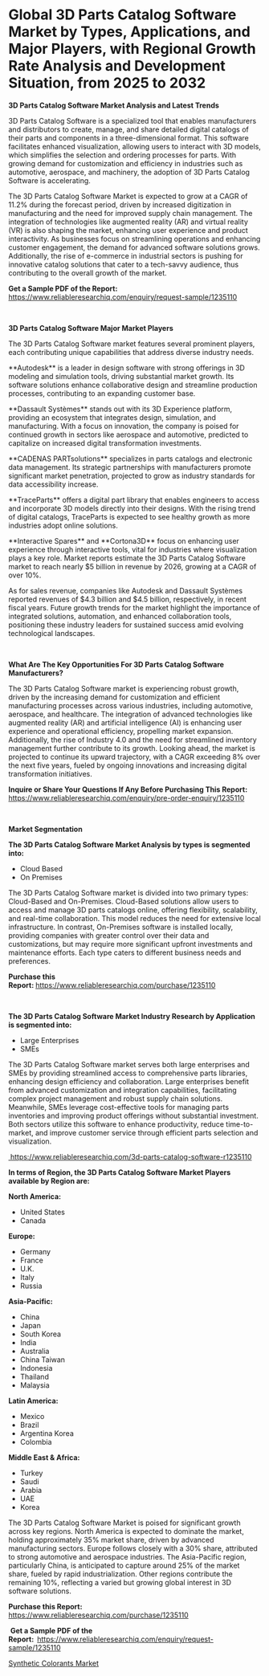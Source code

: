 <p><h1>Global 3D Parts Catalog Software Market by Types, Applications, and Major Players, with Regional Growth Rate Analysis and Development Situation, from 2025 to 2032</h1></p><p><strong>3D Parts Catalog Software Market Analysis and Latest Trends</strong></p>
<p><p>3D Parts Catalog Software is a specialized tool that enables manufacturers and distributors to create, manage, and share detailed digital catalogs of their parts and components in a three-dimensional format. This software facilitates enhanced visualization, allowing users to interact with 3D models, which simplifies the selection and ordering processes for parts. With growing demand for customization and efficiency in industries such as automotive, aerospace, and machinery, the adoption of 3D Parts Catalog Software is accelerating.</p><p>The 3D Parts Catalog Software Market is expected to grow at a CAGR of 11.2% during the forecast period, driven by increased digitization in manufacturing and the need for improved supply chain management. The integration of technologies like augmented reality (AR) and virtual reality (VR) is also shaping the market, enhancing user experience and product interactivity. As businesses focus on streamlining operations and enhancing customer engagement, the demand for advanced software solutions grows. Additionally, the rise of e-commerce in industrial sectors is pushing for innovative catalog solutions that cater to a tech-savvy audience, thus contributing to the overall growth of the market.</p></p>
<p><strong>Get a Sample PDF of the Report:&nbsp;</strong> <a href="https://www.reliableresearchiq.com/enquiry/request-sample/1235110?utm_campaign=2384&utm_medium=2&utm_source=Github&utm_content=ia&utm_term=31032025&utm_id=3d-parts-catalog-software">https://www.reliableresearchiq.com/enquiry/request-sample/1235110</a></p>
<p>&nbsp;</p>
<p><strong>3D Parts Catalog Software Major Market Players</strong></p>
<p><p>The 3D Parts Catalog Software market features several prominent players, each contributing unique capabilities that address diverse industry needs. </p><p>**Autodesk** is a leader in design software with strong offerings in 3D modeling and simulation tools, driving substantial market growth. Its software solutions enhance collaborative design and streamline production processes, contributing to an expanding customer base.</p><p>**Dassault Systèmes** stands out with its 3D Experience platform, providing an ecosystem that integrates design, simulation, and manufacturing. With a focus on innovation, the company is poised for continued growth in sectors like aerospace and automotive, predicted to capitalize on increased digital transformation investments.</p><p>**CADENAS PARTsolutions** specializes in parts catalogs and electronic data management. Its strategic partnerships with manufacturers promote significant market penetration, projected to grow as industry standards for data accessibility increase. </p><p>**TraceParts** offers a digital part library that enables engineers to access and incorporate 3D models directly into their designs. With the rising trend of digital catalogs, TraceParts is expected to see healthy growth as more industries adopt online solutions.</p><p>**Interactive Spares** and **Cortona3D** focus on enhancing user experience through interactive tools, vital for industries where visualization plays a key role. Market reports estimate the 3D Parts Catalog Software market to reach nearly $5 billion in revenue by 2026, growing at a CAGR of over 10%.</p><p>As for sales revenue, companies like Autodesk and Dassault Systèmes reported revenues of $4.3 billion and $4.5 billion, respectively, in recent fiscal years. Future growth trends for the market highlight the importance of integrated solutions, automation, and enhanced collaboration tools, positioning these industry leaders for sustained success amid evolving technological landscapes.</p></p>
<p>&nbsp;</p>
<p><strong>What Are The Key Opportunities For 3D Parts Catalog Software Manufacturers?</strong></p>
<p><p>The 3D Parts Catalog Software market is experiencing robust growth, driven by the increasing demand for customization and efficient manufacturing processes across various industries, including automotive, aerospace, and healthcare. The integration of advanced technologies like augmented reality (AR) and artificial intelligence (AI) is enhancing user experience and operational efficiency, propelling market expansion. Additionally, the rise of Industry 4.0 and the need for streamlined inventory management further contribute to its growth. Looking ahead, the market is projected to continue its upward trajectory, with a CAGR exceeding 8% over the next five years, fueled by ongoing innovations and increasing digital transformation initiatives.</p></p>
<p><strong>Inquire or Share Your Questions If Any Before Purchasing This Report:</strong> <a href="https://www.reliableresearchiq.com/enquiry/pre-order-enquiry/1235110?utm_campaign=2384&utm_medium=2&utm_source=Github&utm_content=ia&utm_term=31032025&utm_id=3d-parts-catalog-software">https://www.reliableresearchiq.com/enquiry/pre-order-enquiry/1235110</a></p>
<p>&nbsp;</p>
<p><strong>Market Segmentation</strong></p>
<p><strong>The 3D Parts Catalog Software Market Analysis by types is segmented into:</strong></p>
<p><ul><li>Cloud Based</li><li>On Premises</li></ul></p>
<p><p>The 3D Parts Catalog Software market is divided into two primary types: Cloud-Based and On-Premises. Cloud-Based solutions allow users to access and manage 3D parts catalogs online, offering flexibility, scalability, and real-time collaboration. This model reduces the need for extensive local infrastructure. In contrast, On-Premises software is installed locally, providing companies with greater control over their data and customizations, but may require more significant upfront investments and maintenance efforts. Each type caters to different business needs and preferences.</p></p>
<p><strong>Purchase this Report:&nbsp;</strong><a href="https://www.reliableresearchiq.com/purchase/1235110?utm_campaign=2384&utm_medium=2&utm_source=Github&utm_content=ia&utm_term=31032025&utm_id=3d-parts-catalog-software">https://www.reliableresearchiq.com/purchase/1235110</a></p>
<p>&nbsp;</p>
<p><strong>The 3D Parts Catalog Software Market Industry Research by Application is segmented into:</strong></p>
<p><ul><li>Large Enterprises</li><li>SMEs</li></ul></p>
<p><p>The 3D Parts Catalog Software market serves both large enterprises and SMEs by providing streamlined access to comprehensive parts libraries, enhancing design efficiency and collaboration. Large enterprises benefit from advanced customization and integration capabilities, facilitating complex project management and robust supply chain solutions. Meanwhile, SMEs leverage cost-effective tools for managing parts inventories and improving product offerings without substantial investment. Both sectors utilize this software to enhance productivity, reduce time-to-market, and improve customer service through efficient parts selection and visualization.</p></p>
<p><a href="https://www.reliableresearchiq.com/3d-parts-catalog-software-r1235110?utm_campaign=2384&utm_medium=2&utm_source=Github&utm_content=ia&utm_term=31032025&utm_id=3d-parts-catalog-software">&nbsp;https://www.reliableresearchiq.com/3d-parts-catalog-software-r1235110</a></p>
<p><strong>In terms of Region, the 3D Parts Catalog Software Market Players available by Region are:</strong></p>
<p>
    <p> <strong> North America: </strong>
        <ul>
            <li>United States</li>
            <li>Canada</li>
        </ul>
        </p> 
    <p> <strong> Europe: </strong>
        <ul>
            <li>Germany</li>
            <li>France</li>
            <li>U.K.</li>
            <li>Italy</li>
            <li>Russia</li>
        </ul>
        </p> 
    <p> <strong> Asia-Pacific: </strong>
        <ul>
            <li>China</li>
            <li>Japan</li>
            <li>South Korea</li>
            <li>India</li>
            <li>Australia</li>
            <li>China Taiwan</li>
            <li>Indonesia</li>
            <li>Thailand</li>
            <li>Malaysia</li>
        </ul>
        </p> 
    <p> <strong> Latin America: </strong>
        <ul>
            <li>Mexico</li>
            <li>Brazil</li>
            <li>Argentina Korea</li>
            <li>Colombia</li>
        </ul>
        </p> 
    <p> <strong> Middle East & Africa: </strong>
        <ul>
            <li>Turkey</li>
            <li>Saudi</li>
            <li>Arabia</li>
            <li>UAE</li>
            <li>Korea</li>
        </ul>
    </p>
    </p>
<p><p>The 3D Parts Catalog Software Market is poised for significant growth across key regions. North America is expected to dominate the market, holding approximately 35% market share, driven by advanced manufacturing sectors. Europe follows closely with a 30% share, attributed to strong automotive and aerospace industries. The Asia-Pacific region, particularly China, is anticipated to capture around 25% of the market share, fueled by rapid industrialization. Other regions contribute the remaining 10%, reflecting a varied but growing global interest in 3D software solutions.</p></p>
<p><strong>Purchase this Report: </strong><a href="https://www.reliableresearchiq.com/purchase/1235110?utm_campaign=2384&utm_medium=2&utm_source=Github&utm_content=ia&utm_term=31032025&utm_id=3d-parts-catalog-software">https://www.reliableresearchiq.com/purchase/1235110</a></p>
<p>&nbsp;<strong>Get a Sample PDF of the Report:&nbsp;&nbsp;</strong><a href="https://www.reliableresearchiq.com/enquiry/request-sample/1235110?utm_campaign=2384&utm_medium=2&utm_source=Github&utm_content=ia&utm_term=31032025&utm_id=3d-parts-catalog-software">https://www.reliableresearchiq.com/enquiry/request-sample/1235110</a></p>
<p><strong></strong></p>
<p><p><a href="https://github.com/shondapmbau/Market-Research-Report-List-1/blob/main/synthetic-colorants-market.md?utm_campaign=2384&utm_medium=2&utm_source=Github&utm_content=ia&utm_term=31032025&utm_id=3d-parts-catalog-software">Synthetic Colorants Market</a></p></p>